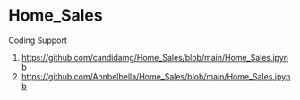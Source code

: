 # Home_Sales

Coding Support
1. https://github.com/candidamg/Home_Sales/blob/main/Home_Sales.ipynb
2. https://github.com/Annbelbella/Home_Sales/blob/main/Home_Sales.ipynb
